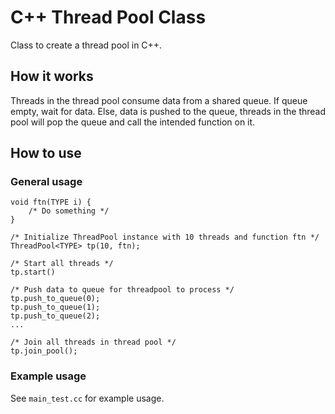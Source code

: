 
# C++ Thread Pool Class

Class to create a thread pool in C++.

## How it works

Threads in the thread pool consume data from a shared queue. If queue empty, wait for data. Else, data is pushed to the queue, threads in the thread pool will pop the queue and call the intended function on it.

## How to use

### General usage

```
void ftn(TYPE i) {
    /* Do something */
}

/* Initialize ThreadPool instance with 10 threads and function ftn */
ThreadPool<TYPE> tp(10, ftn);

/* Start all threads */
tp.start()

/* Push data to queue for threadpool to process */
tp.push_to_queue(0);
tp.push_to_queue(1);
tp.push_to_queue(2);
...

/* Join all threads in thread pool */
tp.join_pool();
```

### Example usage

See ```main_test.cc``` for example usage.

